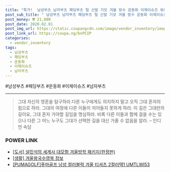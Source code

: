 ```yaml
--- 
title: "특가!  남성부츠 남자부츠 패딩부츠 털 신발 기모 겨울 방수 운동화 이제이슈즈 워커 ..." 
post_sub_title: " 남성부츠 남자부츠 패딩부츠 털 신발 기모 겨울 방수 운동화 이제이슈즈 워커 털부츠 방안화" 
post_money: ₩ 21,800 
post_date: 2020.02.01 
post_img_url: https://static.coupangcdn.com/image/vendor_inventory/images/2018/10/12/16/4/8a0486fa-0b98-499d-a837-f9be0c09ac6b.jpg 
post_link_url: https://coupa.ng/bnPCIP 
categories: 
  - vendor_inventory 
tags: 
  - 남성부츠 
  - 패딩부츠 
  - 운동화 
  - 이제이슈즈 
  - 남자부츠 
--- 
```

  #남성부츠 #패딩부츠 #운동화 #이제이슈즈 #남자부츠 
<hr> 

> 그대 자신의 영혼을 탐구하라.다른 누구에게도 의지하지 말고 오직 그대 혼자의 힘으로 하라. 그대의 여정에 다른 이들이 끼어들지 못하게 하라. 이 길은 그대만의 길이요,  그대 혼자 가야할 길임을 명심하라.  비록 다른 이들과 함께 걸을 수는 있으나 다른 그 어느 누구도 그대가 선택한 길을 대신 가줄 수 없음을 알라. – 인디언 속담 


### POWER LINK

* <a href="https://blog.naver.com/an0733/221791650238" target="_blank">[도서] 설민석의 세계사 대모험 겨울방학 패키지(한정판)</a>
* <a href="https://blog.naver.com/sakai111/221764977779" target="_blank"> [생활] 겨울왕국수영복 정보 </a>
* <a href="https://blog.naver.com/an0733/221785568115" target="_blank">[PUMAGOLF]푸마골프 남성 컬러블럭 겨울 티셔츠 2컬러택1 UMTLWI53</a>
